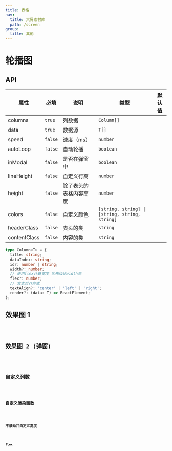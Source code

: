 ```yaml
---
title: 表格
nav:
  title: 大屏素材库
  path: /screen
group:
  title: 其他
---
```


# 轮播图

## API

| 属性         | 必填    | 说明                   | 类型                                           | 默认值 |
| ------------ | ------- | ---------------------- | ---------------------------------------------- | ------ |
| columns      | `true`  | 列数据                 | `Column[]`                                     |        |
| data         | `true`  | 数据源                 | `T[]`                                          |        |
| speed        | `false` | 速度（ms）             | `number`                                       |        |
| autoLoop     | `false` | 自动轮播               | `boolean`                                      |        |
| inModal      | `false` | 是否在弹窗中           | `boolean`                                      |        |
| lineHeight   | `false` | 自定义行高             | `number`                                       |        |
| height       | `false` | 除了表头的表格内容高度 | `number`                                       |        |
| colors       | `false` | 自定义颜色             | `[string, string] \| [string, string, string]` |        |
| headerClass  | `false` | 表头的类               | `string`                                       |        |
| contentClass | `false` | 内容的类               | `string`                                       |        |

```ts
type Column<T> = {
  title: string;
  dataIndex: string;
  id?: number | string;
  width?: number;
  // 使用flex计算宽度 优先级比width高
  flex?: number;
  // 文本对齐方式
  textAlign?: 'center' | 'left' | 'right';
  render?: (data: T) => ReactElement;
};
```

## 效果图 1

<code src="../../../example/TableDemo/demo1.tsx" background="#040727">

## 效果图 2 (弹窗)

<code src="../../../example/TableDemo/demo2.tsx" background="#040727">

## 自定义列数

<code src="../../../example/TableDemo/demo3.tsx" background="#040727">

## 自定义渲染函数

<code src="../../../example/TableDemo/demo4.tsx" background="#040727">

## 不滚动并自定义高度

<code src="../../../example/TableDemo/demo5.tsx" background="#040727">

## flex

<code src="../../../example/TableDemo/demo6.tsx" background="#040727">
